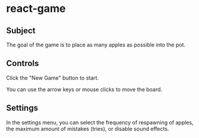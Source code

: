 # react-game

## Subject

The goal of the game is to place as many apples as possible into the pot.

## Controls

Click the "New Game" button to start.

You can use the arrow keys or mouse clicks to move the board.

## Settings

In the settings menu, you can select the frequency of respawning of apples, the maximum amount of mistakes (tries), or disable sound effects.
